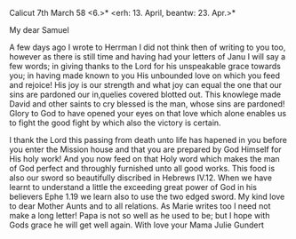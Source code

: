  Calicut 7th March 58
<6.>* <erh: 13. April, beantw: 23. Apr.>*

My dear Samuel

A few days ago I wrote to Herrman I did not think then of writing to you too, however as there is still time and having had your letters of Janu I will say a few words; in giving thanks to the Lord for his unspeakable grace towards you; in having made known to you His unbounded love on which you feed and rejoice! His joy is our strength and what joy can equal the one that our sins are pardoned our in‚quelies covered blotted out. This knowlege made David and other saints to cry blessed is the man, whose sins are pardoned! Glory to God to have opened your eyes on that love which alone enables us to fight the good fight by which also the victory is certain.

I thank the Lord this passing from death unto life has hapened in you before you enter the Mission house and that you are prepared by God Himself for His holy work! And you now feed on that Holy word which makes the man of God perfect and throughly furnished unto all good works. This food is also our sword so beautifully discribed in Hebrews IV.12. When we have learnt to understand a little the exceeding great power of God in his believers Ephe 1.19 we learn also to use the two edged sword. My kind love to dear Mother Aunts and to all relations. As Marie writes too I need not make a long letter! Papa is not so well as he used to be; but I hope with Gods grace he will get well again. With love your Mama
 Julie Gundert

